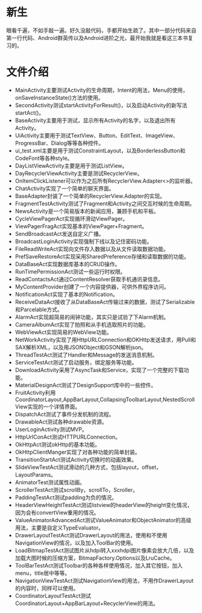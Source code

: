 # 新生
眼看千遍，不如手敲一遍。好久没敲代码，手都开始生疏了。其中一部分代码来自第一行代码、Android群英传以及Android进阶之光，最开始我就是看这三本书复习的。
# 文件介绍
* MainActivity主要测试Activity的生命周期，Intent的用法，Menu的使用，onSaveInstanceState()方法的使用。
* SecondActivity测试startActivityForResult()，以及启动Activity的新写法startAct()。
* BaseActivity主要用于测试，显示所有Activity的名字，以及退出所有Activity。
* UiActivity主要用于测试TextView、Button、EditText、ImageView、ProgressBar、Dialog等等各种控件。
* ui_test.xml主要是用于测试ConstraintLayout，以及BorderlessButton和CodeFont等各种style。
* DayListViewActivity主要是用于测试ListView。
* DayRecyclerViewActivity主要是测试RecyclerView。
* OnItemClickListener可以作为之后所有RecyclerView.Adapter<>的监听器。
* ChatActivity实现了一个简单的聊天界面。
* BaseAdapter封装了一个简单的RecyclerView.Adapter的实现。
* FragmentTestActivity测试了Fragment和Activity之间交互时候的生命周期。
* NewsActivity是一个简易版本的新闻应用，兼顾手机和平板。  
* CycleViewPagerAct实现循环滑动ViewPager。
* ViewPagerFragAct实现基本的ViewPager+Fragment。
* SendBroadcastAct发送自定义广播。
* BroadcastLoginActivity实现强制下线以及记住密码功能。
* FileReadWriteAct实现向文件存入数据以及从文件读取数据功能。
* PrefSaveRestoreAct实现采用SharedPreference存储和读取数据的功能。
* DataBaseAct实现数据库基本的CRUD操作。
* RunTimePermissionAct测试一些运行时权限。
* ReadContactsAct通过ContentResolver获取手机通讯录信息。
* MyContentProvider创建了一个内容提供器，可供外界程序访问。
* NotificationAct实现了基本的Notification。
* ReceiveDataAct接收了从DataBaseAct传输过来的数据，测试了Serializable和Parcelable方式。
* AlarmAct实现超简易的闹钟功能，其实只是试验了下Alarm机制。
* CameraAlbumAct实现了拍照和从手机选取照片的功能。
* WebViewAct实现简易的WebView功能。
* NetWorkActivity实现了用HttpURLConnection和OKHttp发送请求，用Pull和SAX解析XML，以及用JSONObject和GSON解析json。
* ThreadTestAct测试了Handler和Message的发送消息机制。
* ServiceTestAct测试了启动服务，绑定服务等功能。
* DownloadActivity采用了AsyncTask和Service，实现了一个完整的下载功能。
* MaterialDesignAct测试了DesignSupport库中的一些控件。
* FruitActivity利用CoordinatorLayout,AppBarLayout,CollapsingToolbarLayout,NestedScrollView实现的一个详情界面。
* DispatchAct测试了事件分发机制的流程。
* DrawableAct测试各种drawable资源。
* UserLoginActivity测试MVP。
* HttpUrlConAct测试HTTPURLConnection。
* OkHttpAct测试okHttp的基本功能。
* OkHttpClientManger实现了对各种功能的简单封装。
* TransitionStartAct测试Activity切换时的动画效果。
* SlideViewTestAct测试滑动的几种方式，包括layout，offset，LayoutParams。
* AnimatorTest测试属性动画。
* ScrollerTestAct测试scrollBy，scrollTo，Scroller。
* PaddingTestAct测试padding为负的情况。
* HeaderViewHeightTestAct测试listview的headerView的height变化情况，因为会有convertView重用的情况。
* ValueAnimatorAdvancedAct测试ValueAnimator和ObjectAnimator的高级用法，主要是自定义TypeEvaluator。
* DrawerLayoutTestAct测试DrawerLayout的用法，使用和不使用NavigationView的情况，以及加入ToolBar的使用。
* LoadBitmapTestAct测试图片从hdpi转入xxxhdpi图片像素会放大几倍，以及加载大图时候的压缩方案，BitmapFactory.Options以及LruCache。
* ToolBarTestAct测试Toolbar的各种各样使用情况，加入其它按钮，加入menu，title居中等等。
* NavigationViewTestAct测试NavigationView的用法，不用作DrawerLayout的内容时，同样可以使用。
* CoordinatorLayoutTestAct测试CoordinatorLayout+AppBarLayout+RecyclerView的用法。
